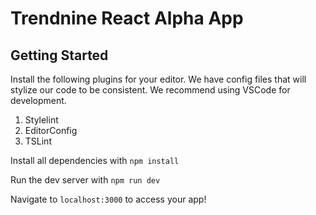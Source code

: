 # Trendnine React Alpha App

## Getting Started
Install the following plugins for your editor. We have config files that will stylize our code to be consistent. We recommend using VSCode for development.

1. Stylelint
2. EditorConfig
3. TSLint

Install all dependencies with `npm install`

Run the dev server with `npm run dev`

Navigate to `localhost:3000` to access your app!
